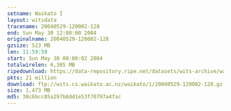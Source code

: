 ```yaml
---
setname: Waikato I
layout: witsdata
tracename: 20040529-120002-128
end: Sun May 30 12:00:00 2004
originalname: 20040529-120002-128
gzsize: 523 MB
len: 11:59:59
start: Sun May 30 00:00:02 2004
totalwirelen: 6,365 MB
ripedownload: https://data-repository.ripe.net/datasets/wits-archive/waikato/1/20040529-120002-128.gz
pkts: 21 million
download: ftp://wits.cs.waikato.ac.nz/waikato/1/20040529-120002-128.gz
size: 1,473 MB
md5: 30c6bcc85a297b8dd1e53f70797a4fac
---
```

